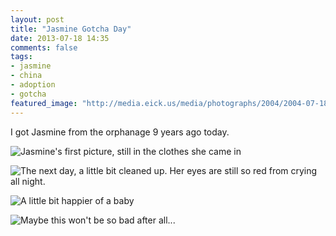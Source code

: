 ```yaml
---
layout: post
title: "Jasmine Gotcha Day"
date: 2013-07-18 14:35
comments: false
tags: 
- jasmine
- china
- adoption
- gotcha
featured_image: "http://media.eick.us/media/photographs/2004/2004-07-18/2004-07-18-at-09-32-04.jpg"
---
```

I got Jasmine from the orphanage 9 years ago today.


![Jasmine's first picture, still in the clothes she came in](http://media.eick.us/media/photographs/2004/2004-07-18/2004-07-18-at-09-32-04.jpg)

![The next day, a little bit cleaned up.  Her eyes are still so red from crying all night.](http://media.eick.us/media/photographs/2004/2004-07-18/2004-07-18-at-22-15-32.jpg)

![A little bit happier of a baby](http://media.eick.us/media/photographs/2004/2004-07-21/2004-07-21-at-05-27-06.jpg)

![Maybe this won't be so bad after all...](http://media.eick.us/media/photographs/2004/2004-07-21/2004-07-21-at-05-27-32.jpg)

